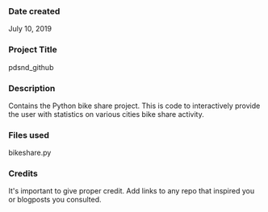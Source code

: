 ### Date created
July 10, 2019

### Project Title
pdsnd_github

### Description
Contains the Python bike share project.
This is code to interactively provide the user with statistics on various cities bike share activity.

### Files used
bikeshare.py

### Credits
It's important to give proper credit. Add links to any repo that inspired you or blogposts you consulted.
